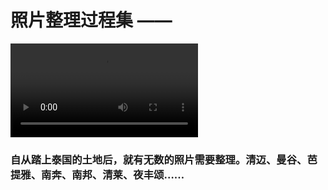 # 照片整理过程集 ——

<video controls="controls">
<source src="Fired-Chicken-In-Ricefield.mp4" type="video/mp4">
Your browser does not support the video tag.
</video>

### 自从踏上泰国的土地后，就有无数的照片需要整理。清迈、曼谷、芭提雅、南奔、南邦、清莱、夜丰颂……
